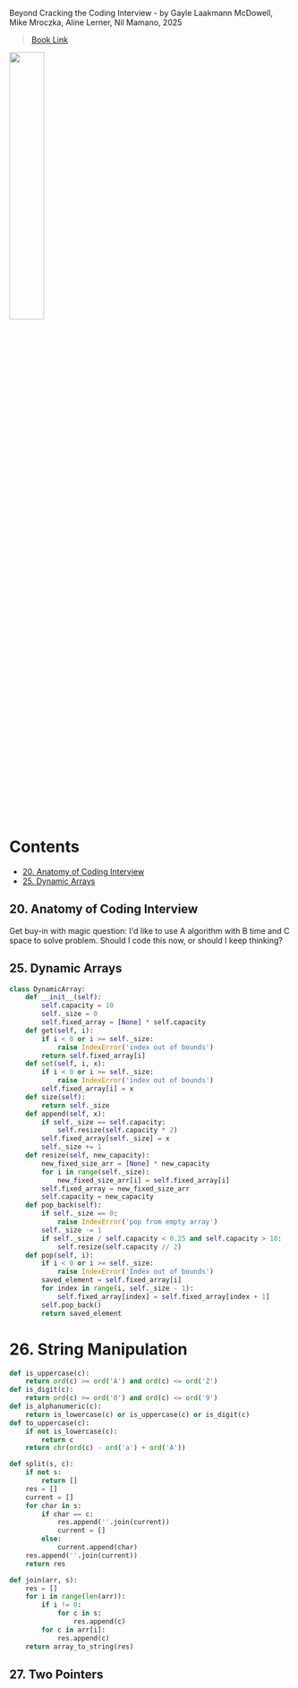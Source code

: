 Beyond Cracking the Coding Interview - by Gayle Laakmann McDowell, Mike Mroczka, Aline Lerner, Nil Mamano, 2025

> [Book Link](https://www.amazon.com/Beyond-Cracking-Coding-Interview-Successfully/dp/195570600X)

 <img src="https://github.com/user-attachments/assets/62a0e128-7ca0-49b4-a53f-fed51456f06b" width="35%" height="35%">

# Contents

<!-- TOC start (generated with https://github.com/derlin/bitdowntoc) -->

- [20. Anatomy of Coding Interview](#20-anatomy-of-coding-interview)
- [25. Dynamic Arrays](#25-dynamic-arrays)

<!-- TOC end -->

<!-- TOC --><a name="20-anatomy-of-coding-interview"></a>
## 20. Anatomy of Coding Interview

Get buy-in with magic question: I'd like to use A algorithm with B time and C space to solve problem. Should I code this now, or should I keep thinking?

<!-- TOC --><a name="25-dynamic-arrays"></a>
## 25. Dynamic Arrays

```py
class DynamicArray:
    def __init__(self):
        self.capacity = 10 
        self._size = 0
        self.fixed_array = [None] * self.capacity
    def get(self, i):
        if i < 0 or i >= self._size:
            raise IndexError('index out of bounds')
        return self.fixed_array[i]
    def set(self, i, x):
        if i < 0 or i >= self._size:
            raise IndexError('index out of bounds')
        self.fixed_array[i] = x 
    def size(self):
        return self._size 
    def append(self, x):
        if self._size == self.capacity:
            self.resize(self.capacity * 2)
        self.fixed_array[self._size] = x 
        self._size += 1 
    def resize(self, new_capacity):
        new_fixed_size_arr = [None] * new_capacity
        for i in range(self._size):
            new_fixed_size_arr[i] = self.fixed_array[i]
        self.fixed_array = new_fixed_size_arr
        self.capacity = new_capacity
    def pop_back(self):
        if self._size == 0:
            raise IndexError('pop from empty array')
        self._size -= 1 
        if self._size / self.capacity < 0.25 and self.capacity > 10:
            self.resize(self.capacity // 2)
    def pop(self, i):
        if i < 0 or i >= self._size:
            raise IndexError('Index out of bounds')
        saved_element = self.fixed_array[i]
        for index in range(i, self._size - 1):
            self.fixed_array[index] = self.fixed_array[index + 1]
        self.pop_back()
        return saved_element
```
# 26. String Manipulation

```py
def is_uppercase(c):
    return ord(c) >= ord('A') and ord(c) <= ord('Z')
def is_digit(c):
    return ord(c) >= ord('0') and ord(c) <= ord('9')
def is_alphanumeric(c):
    return is_lowercase(c) or is_uppercase(c) or is_digit(c)
def to_uppercase(c):
    if not is_lowercase(c):
        return c 
    return chr(ord(c) - ord('a') + ord('A'))

def split(s, c):
    if not s:
        return []
    res = []
    current = []
    for char in s:
        if char == c:
            res.append(''.join(current))
            current = []
        else:
            current.append(char)
    res.append(''.join(current))
    return res 

def join(arr, s):
    res = []
    for i in range(len(arr)):
        if i != 0:
            for c in s:
                res.append(c)
        for c in arr[i]:
            res.append(c)
    return array_to_string(res)
```

## 27. Two Pointers

```py

```

